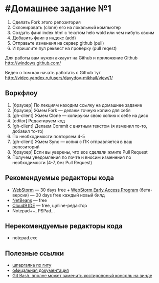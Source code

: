 #Домашнее задание №1
================================

1.  Сделать Fork этого репозитория
2.  Склонировать (clone) его на локальный компьютер
3.  Создать фаил index.html с текстом helo wold или чем нибуть своим
4.  Добавить фаил в индекс (add)
5.  Отправьте изменеия на сервер github (pull)
6.  И пришлите пул реквест на проверку (pull reqest)



Для работы вам нужен аккаунт на Github и приложение Github http://windows.github.com/

Видео о том как начать работать с Github тут http://video.yandex.ru/users/davydov-mikhail/view/1/

## Воркфлоу

  1. [браузер] По лекциям находим ссылку на домашнее задание
  2. [браузер] Жмем Fork — делаем точную копию для себя
  3. [gh-client] Жмем Clone — копируюм свою копию к себе на диск
  4. [editor] Редактируем код
  5. [gh-client] Делаем Commit с внятным текстом (я изменил то-то, добавил то-то)
  6. По необходимости повторяем 4-5
  7. [gh-client] Жмем Sync — копия с ПК отправляется в ваш репозиторий
  8. [браузер] Если вы уверены, что все сделали жмите Pull Request
  9. Получем уведомления по почте и вносим изменения по необходимости (4-7, без Pull Request)

## Рекомендуемые редакторы кода

  * [WebStorm](http://www.jetbrains.com/webstorm/) — 30 days free + [WebStorm Early Access Program](http://confluence.jetbrains.net/display/WI/Web+IDE+EAP) (бета-версии) — 30 days free каждый новый билд
  * [NetBeans](http://netbeans.org/) — free
  * [Cloud9 IDE](https://c9.io/) — free, щnline-редактор
  * Notepad++, PSPad...

## Нерекомендуемые редакторы кода

  * notepad.exe


## Полезные ссылки 
  * [шпаргалка по гиту](http://eax.me/git-commands/)
  * [офицальная документация](http://git-scm.com/book/ru)
  * [Git Bash, вполне может заменить костировоный консоль на винде ](http://git-scm.com/download)
